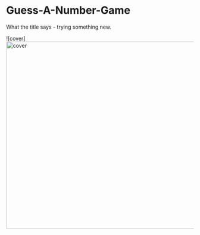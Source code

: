 # Guess-A-Number-Game
What the title says - trying something new.

![cover]<img width="731" height="502" alt="cover" src="https://github.com/user-attachments/assets/41c38222-afbe-47b1-98e6-44c49d404075" />

